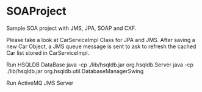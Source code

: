 SOAProject
==========

Sample SOA project with JMS, JPA, SOAP and CXF.

Please take a look at CarServiceImpl Class for JPA and JMS.
After saving a new Car Object, a JMS queue message is sent to ask to refresh the cached Car list stored in CarServiceImpl.


Run HSQLDB DataBase
java -cp ./lib/hsqldb.jar org.hsqldb.Server
java -cp ./lib/hsqldb.jar org.hsqldb.util.DatabaseManagerSwing

Run ActiveMQ JMS Server